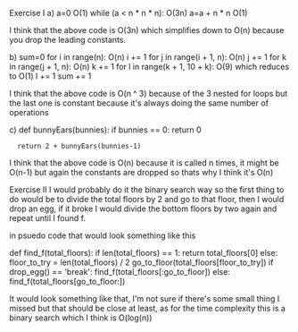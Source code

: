 Exercise I
a)  a=0 O(1)
    while (a < n * n * n): O(3n)
      a=a + n * n O(1)

I think that the above code is O(3n) which simplifies down to O(n) because you drop the
leading constants.

b)  sum=0
    for i in range(n): O(n)
      i += 1
      for j in range(i + 1, n): O(n)
        j += 1
        for k in range(j + 1, n): O(n)
          k += 1
          for l in range(k + 1, 10 + k): O(9) which reduces to O(1)
            l += 1
            sum += 1

I think that the above code is O(n ^ 3) because of the 3 nested for loops but the last
one is constant because it's always doing the same number of operations

c) def bunnyEars(bunnies):
      if bunnies == 0:
        return 0

      return 2 + bunnyEars(bunnies-1)

I think that the above code is O(n) because it is called n times, it might be O(n-1)
but again the constants are dropped so thats why I think it's O(n)

Exercise II
I would probably do it the binary search way so the first thing to do would be to divide the total
floors by 2 and go to that floor, then I would drop an egg, if it broke I would divide the bottom
floors by two again and repeat until I found f.

in psuedo code that would look something like this

def find_f(total_floors):
  if len(total_floors) == 1:
    return total_floors[0]
  else:
    floor_to_try = len(total_floors) / 2
    go_to_floor(total_floors[floor_to_try])
    if drop_egg() == 'break':
      find_f(total_floors[:go_to_floor])
    else:
      find_f(total_floors[go_to_floor:])

It would look something like that, I'm not sure if there's some small thing I missed but that should
be close at least, as for the time complexity this is a binary search which I think is O(log(n))